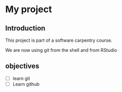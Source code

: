 
# My project 

## Introduction

This project is part of a software carpentry course. 

We are now using git from the shell and from RStudio

## objectives
- [ ] learn git
- [ ] Learn github
